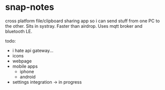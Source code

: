 # snap-notes
cross platform file/clipboard sharing app so i can send stuff from one PC to the other. Sits in systray. Faster than airdrop. Uses mqtt broker and bluetooth LE.

todo:
- i hate api gateway...
- icons
- webpage
- mobile apps
  - iphone
  - android
- settings integration -> in progress
